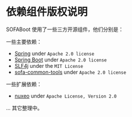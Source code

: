 # 依赖组件版权说明

SOFABoot 使用了一些三方开源组件，他们分别是：

一些主要依赖：
- [Spring](https://github.com/spring-projects/spring-framework) under `Apache 2.0 license`
- [Spring Boot](https://github.com/spring-projects/spring-boot) under `Apache 2.0 license`
- [SLF4j](https://github.com/qos-ch/slf4j) under the `MIT License`
- [sofa-common-tools](https://github.com/alipay/sofa-common-tools) under `Apache 2.0 license`

一些扩展依赖：
- [nuxeo](https://github.com/nuxeo/nuxeo) under `Apache License, Version 2.0`

... 其它整理中。

